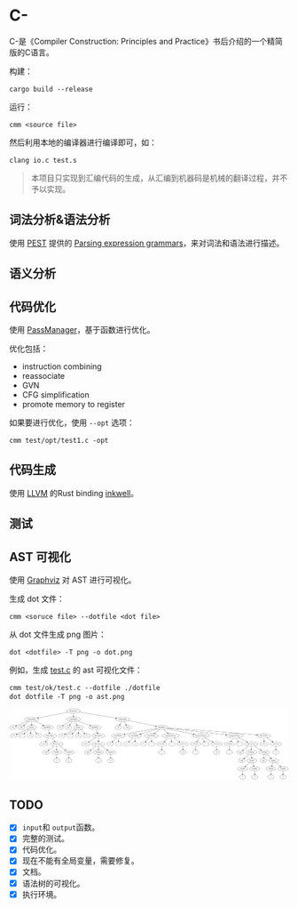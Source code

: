 # C-

C-是《Compiler Construction: Principles and Practice》书后介绍的一个精简版的C语言。

构建：

```shell
cargo build --release
```

运行：

```shell
cmm <source file>
```

然后利用本地的编译器进行编译即可，如：

```
clang io.c test.s
```

> 本项目只实现到汇编代码的生成，从汇编到机器码是机械的翻译过程，并不予以实现。

## 词法分析&语法分析

使用 [PEST](https://pest.rs/) 提供的 [Parsing expression grammars](https://pest.rs/book/grammars/peg.html)，来对词法和语法进行描述。

## 语义分析

## 代码优化
使用 [PassManager](https://thedan64.github.io/inkwell/inkwell/passes/struct.PassManager.html)，基于函数进行优化。

优化包括：
- instruction combining
- reassociate
- GVN
- CFG simplification
- promote memory to register

如果要进行优化，使用 `--opt` 选项：
```shell
cmm test/opt/test1.c -opt
```

## 代码生成

使用 [LLVM](https://llvm.org/) 的Rust binding [inkwell](https://github.com/TheDan64/inkwell)。

## 测试

## AST 可视化
使用 [Graphviz](http://graphviz.org) 对 AST 进行可视化。

生成 dot 文件：
```shell
cmm <soruce file> --dotfile <dot file>
```

从 dot 文件生成 png 图片：
```shell
dot <dotfile> -T png -o dot.png
```

例如，生成 [test.c](test/ok/test.c) 的 ast 可视化文件：
```shell
cmm test/ok/test.c --dotfile ./dotfile
dot dotfile -T png -o ast.png
```
![](ast.png)

## TODO

- [x] `input`和 `output`函数。
- [x] 完整的测试。
- [x] 代码优化。
- [x] 现在不能有全局变量，需要修复。
- [x] 文档。
- [x] 语法树的可视化。
- [x] 执行环境。
